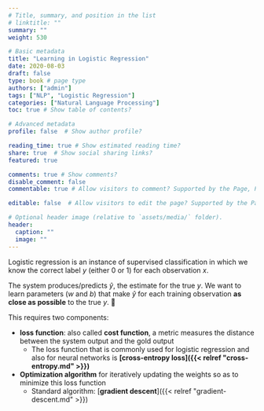 ```yaml
---
# Title, summary, and position in the list
# linktitle: ""
summary: ""
weight: 530

# Basic metadata
title: "Learning in Logistic Regression"
date: 2020-08-03
draft: false
type: book # page type
authors: ["admin"]
tags: ["NLP", "Logistic Regression"]
categories: ["Natural Language Processing"]
toc: true # Show table of contents?

# Advanced metadata
profile: false  # Show author profile?

reading_time: true # Show estimated reading time?
share: true  # Show social sharing links?
featured: true

comments: true # Show comments?
disable_comment: false
commentable: true # Allow visitors to comment? Supported by the Page, Post, and Docs content types.

editable: false  # Allow visitors to edit the page? Supported by the Page, Post, and Docs content types.

# Optional header image (relative to `assets/media/` folder).
header:
  caption: ""
  image: ""
---
```


Logistic regression is an instance of supervised classification in which we know the correct label $y$ (either 0 or 1) for each observation $x$.

The system produces/predicts $\hat{y}$, the estimate for the true $y$. We want to learn parameters ($w$ and $b$) that make $\hat{y}$ for each training observation **as close as possible** to the true $y$. 💪

This requires two components:

- **loss function**: also called **cost function**, a metric measures the distance between the system output and the gold output
  - The loss function that is commonly used for logistic regression and also for neural networks is **[cross-entropy loss]({{< relref "cross-entropy.md" >}})**
- **Optimization algorithm** for iteratively updating the weights so as to minimize this loss function
  - Standard algorithm: [**gradient descent**]({{< relref "gradient-descent.md" >}})

